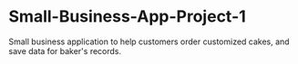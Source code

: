 # Small-Business-App-Project-1
Small business application to help customers order customized cakes, and save data for baker's records.
